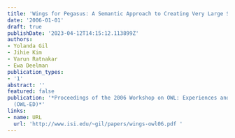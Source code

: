 ```yaml
---
title: 'Wings for Pegasus: A Semantic Approach to Creating Very Large Scientific Workflows'
date: '2006-01-01'
draft: true
publishDate: '2023-04-12T14:15:12.113899Z'
authors:
- Yolanda Gil
- Jihie Kim
- Varun Ratnakar
- Ewa Deelman
publication_types:
- '1'
abstract: ''
featured: false
publication: '*Proceedings of the 2006 Workshop on OWL: Experiences and Directions
  (OWL-ED)*'
links:
- name: URL
  url: 'http://www.isi.edu/~gil/papers/wings-owl06.pdf '
---
```


